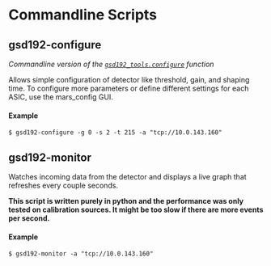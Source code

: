 # Commandline Scripts

## gsd192-configure

*Commandline version of the [`gsd192_tools.configure`](https://github.com/SEBv15/GSD192-tools/blob/master/gsd192_tools/configure.py) function*

Allows simple configuration of detector like threshold, gain, and shaping time. To configure more parameters or define different settings for each ASIC, use the mars_config GUI.

#### Example

```
$ gsd192-configure -g 0 -s 2 -t 215 -a "tcp://10.0.143.160"
```

## gsd192-monitor

Watches incoming data from the detector and displays a live graph that refreshes every couple seconds.

**This script is written purely in python and the performance was only tested on calibration sources. It might be too slow if there are more events per second.**

#### Example

```
$ gsd192-monitor -a "tcp://10.0.143.160"
```
